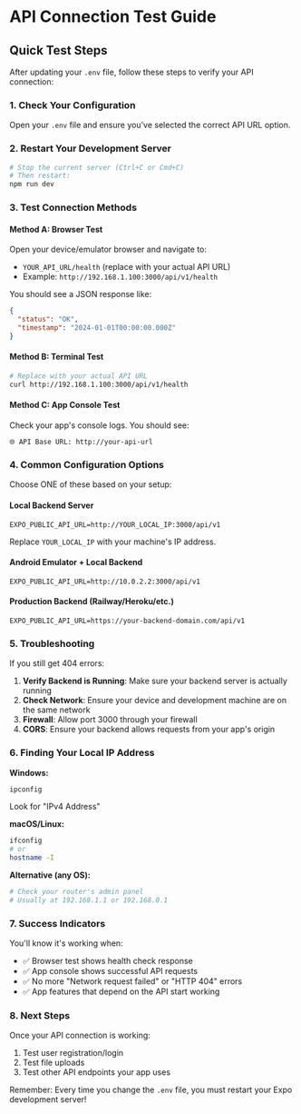 # API Connection Test Guide

## Quick Test Steps

After updating your `.env` file, follow these steps to verify your API connection:

### 1. Check Your Configuration
Open your `.env` file and ensure you've selected the correct API URL option.

### 2. Restart Your Development Server
```bash
# Stop the current server (Ctrl+C or Cmd+C)
# Then restart:
npm run dev
```

### 3. Test Connection Methods

#### Method A: Browser Test
Open your device/emulator browser and navigate to:
- `YOUR_API_URL/health` (replace with your actual API URL)
- Example: `http://192.168.1.100:3000/api/v1/health`

You should see a JSON response like:
```json
{
  "status": "OK",
  "timestamp": "2024-01-01T00:00:00.000Z"
}
```

#### Method B: Terminal Test
```bash
# Replace with your actual API URL
curl http://192.168.1.100:3000/api/v1/health
```

#### Method C: App Console Test
Check your app's console logs. You should see:
```
🌐 API Base URL: http://your-api-url
```

### 4. Common Configuration Options

Choose ONE of these based on your setup:

#### Local Backend Server
```env
EXPO_PUBLIC_API_URL=http://YOUR_LOCAL_IP:3000/api/v1
```
Replace `YOUR_LOCAL_IP` with your machine's IP address.

#### Android Emulator + Local Backend
```env
EXPO_PUBLIC_API_URL=http://10.0.2.2:3000/api/v1
```

#### Production Backend (Railway/Heroku/etc.)
```env
EXPO_PUBLIC_API_URL=https://your-backend-domain.com/api/v1
```

### 5. Troubleshooting

If you still get 404 errors:

1. **Verify Backend is Running**: Make sure your backend server is actually running
2. **Check Network**: Ensure your device and development machine are on the same network
3. **Firewall**: Allow port 3000 through your firewall
4. **CORS**: Ensure your backend allows requests from your app's origin

### 6. Finding Your Local IP Address

**Windows:**
```cmd
ipconfig
```
Look for "IPv4 Address"

**macOS/Linux:**
```bash
ifconfig
# or
hostname -I
```

**Alternative (any OS):**
```bash
# Check your router's admin panel
# Usually at 192.168.1.1 or 192.168.0.1
```

### 7. Success Indicators

You'll know it's working when:
- ✅ Browser test shows health check response
- ✅ App console shows successful API requests
- ✅ No more "Network request failed" or "HTTP 404" errors
- ✅ App features that depend on the API start working

### 8. Next Steps

Once your API connection is working:
1. Test user registration/login
2. Test file uploads
3. Test other API endpoints your app uses

Remember: Every time you change the `.env` file, you must restart your Expo development server!